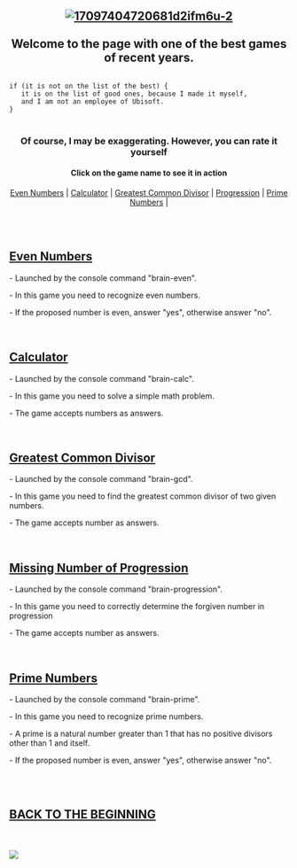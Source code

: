 <h2 align="center">
  <a name="top"></a>
  <a href="https://imgbb.com/"><img src="https://i.ibb.co/7ztMdm8/17097404720681d2ifm6u-2.png" alt="17097404720681d2ifm6u-2"></a>
  <br>
  <br>
  Welcome to the page with one of the best games of recent years.
  <br>
</h2>
<code>
if (it is not on the list of the best) {
   it is on the list of good ones, because I made it myself,
   and I am not an employee of Ubisoft.                     
}
</code>
<br>
<h3 align="center">
  Of course, I may be exaggerating. However, you can rate it yourself
</h3>
<h4 align="center">Click on the game name to see it in action</h4>
<p align="center">
  <a href="#evennumbers">Even Numbers</a> |
  <a href="#calculator">Calculator</a> |
  <a href="#gcd">Greatest Common Divisor</a> |
  <a href="#progression">Progression</a> |
  <a href="#primenumbers">Prime Numbers</a> |
</p>
<br>
<br>
<h2><a id="evennumbers" href="https://asciinema.org/a/645669">Even Numbers</a></h2>
<p>- Launched by the console command "brain-even".</p>
<p>- In this game you need to recognize even numbers.</p>
<p>- If the proposed number is even, answer "yes", otherwise answer "no".</p>
<br>
<h2><a name="calculator" href="https://asciinema.org/a/645668">Calculator</a></h2>
<p>- Launched by the console command "brain-calc".</p>
<p>- In this game you need to solve a simple math problem.</p>
<p>- The game accepts numbers as answers.</p>
<br>
<h2><a name="gcd" href="https://asciinema.org/a/645665">Greatest Common Divisor</a></h2>
<p>- Launched by the console command "brain-gcd".</p>
<p>- In this game you need to find the greatest common divisor of two given numbers.</p>
<p>- The game accepts number as answers.</p>
<br>
<h2><a name="progression" href="https://asciinema.org/a/645667">Missing Number of Progression</a></h2>
<p>- Launched by the console command "brain-progression".</p>
<p>- In this game you need to correctly determine the forgiven number in progression</p>
<p>- The game accepts number as answers.</p>
<br>
<h2><a name="primenumbers" href="https://asciinema.org/a/645666">Prime Numbers</a></h2>
<p>- Launched by the console command "brain-prime".</p>
<p>- In this game you need to recognize prime numbers.</p>
<p>- A prime is a natural number greater than 1 that has no positive divisors other than 1 and itself.</p>
<p>- If the proposed number is even, answer "yes", otherwise answer "no".</p>
<br>
<br>
<h2 assign="center"><a href="#top">BACK TO THE BEGINNING</a></h2>
<br>
<br>
<a asign="center" href="https://codeclimate.com/github/locorocohi/hexlet-games/maintainability"><img src="https://api.codeclimate.com/v1/badges/405ebe13b8a4dda6df44/maintainability" /></a>